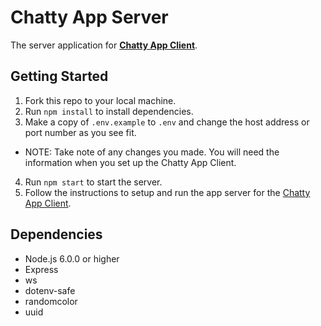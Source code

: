 # Chatty App Server

The server application for **[Chatty App Client](https://github.com/mstop4/chatty-client)**.

## Getting Started

1. Fork this repo to your local machine.
2. Run `npm install` to install dependencies.
3. Make a copy of  `.env.example` to `.env` and change the host address or port number as you see fit.
  * NOTE: Take note of any changes you made. You will need the information when you set up the Chatty App Client.
4. Run `npm start` to start the server.
5. Follow the instructions to setup and run the app server for the [Chatty App Client](https://github.com/mstop4/chatty-client).

## Dependencies

* Node.js 6.0.0 or higher
* Express
* ws
* dotenv-safe
* randomcolor
* uuid
